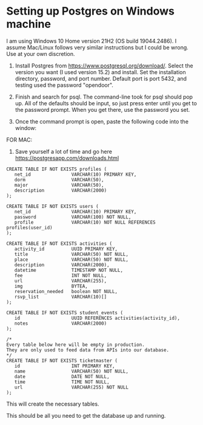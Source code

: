 # Setting up Postgres on Windows machine

I am using Windows 10 Home version 21H2 (OS build 19044.2486). I assume Mac/Linux follows very similar instructions but I could be wrong. Use at your own discretion.

1. Install Postgres from https://www.postgresql.org/download/. Select the version you want (I used version 15.2) and install. Set the installation directory, password, and port number. Default port is port 5432, and testing used the password "opendoor".

2. Finish and search for psql. The command-line took for psql should pop up. All of the defaults should be input, so just press enter until you get to the password prompt. When you get there, use the password you set.

3. Once the command prompt is open, paste the following code into the window:

FOR MAC: 

1. Save yourself a lot of time and go here https://postgresapp.com/downloads.html

```
CREATE TABLE IF NOT EXISTS profiles (
   net_id               VARCHAR(10) PRIMARY KEY,
   dorm                 VARCHAR(50),
   major                VARCHAR(50),
   description          VARCHAR(2000)
);

CREATE TABLE IF NOT EXISTS users (
   net_id               VARCHAR(10) PRIMARY KEY,
   password             VARCHAR(100) NOT NULL,
   profile              VARCHAR(10) NOT NULL REFERENCES profiles(user_id)
);

CREATE TABLE IF NOT EXISTS activities (
   activity_id          UUID PRIMARY KEY,                 
   title                VARCHAR(50) NOT NULL,
   place                VARCHAR(50) NOT NULL,
   description          VARCHAR(2000),
   datetime             TIMESTAMP NOT NULL,
   fee                  INT NOT NULL,
   url                  VARCHAR(255),
   img                  BYTEA,
   reservation_needed   boolean NOT NULL,
   rsvp_list            VARCHAR(10)[]
);

CREATE TABLE IF NOT EXISTS student_events (
   id                   UUID REFERENCES activities(activity_id),
   notes                VARCHAR(2000)
);

/*
Every table below here will be empty in production.
They are only used to feed data from APIs into our database.
*/
CREATE TABLE IF NOT EXISTS ticketmaster (
   id                   INT PRIMARY KEY,
   name                 VARCHAR(50) NOT NULL,
   date                 DATE NOT NULL,
   time                 TIME NOT NULL,
   url                  VARCHAR(255) NOT NULL
);
```

This will create the necessary tables.

This should be all you need to get the database up and running.